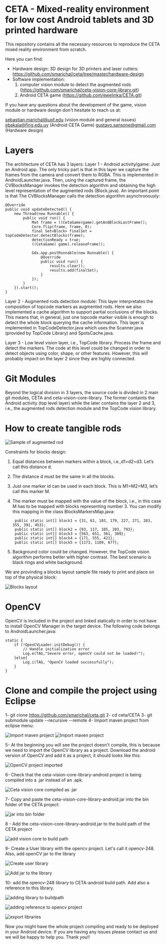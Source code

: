 # CETA - Mixed-reality environment for low cost Android tablets and 3D printed hardware
This repository contains all the necessary resources to reproduce the CETA mixed reality environment from scratch. 

Here you can find:
* Hardware design: 3D design for 3D printers and laser cutters: https://github.com/smarichal/ceta/tree/master/hardware-design
* Software implementation: 
    1) computer vision module to detect the augmented rods (https://github.com/smarichal/ceta-vision-core-library.git)
    2) Android CETA game (https://github.com/ewelinka/CETA.git) 


If you have any questions about the development of the game, vision module or hardware design don't hesitate to reach us at: 

sebastian.marichal@upf.edu (vision module and general issues)
ebakala@fing.edu.uy (Android CETA Game)
gustavo.sansone@gmail.com  (Hardware design)

# Layers

The architecture of CETA has 3 layers: 
Layer 1 - Android activity/game: Just an Android app. The only tricky part is that in this layer we capture the frames from the camera and convert them to RGBA. This is implemented in AndroidLauncher.java. Then, using the captured frame, the CVBlocksManager invokes the detection algorithm and obtaining the high level representation of the augmented rods (Block.java). An important point is that The CVBlocksManager calls the detection algorithm asynchronously: 

    @Override
    public void updateDetected() {
        new Thread(new Runnable() {
            public void run() {
                Mat frame = ((CetaGame)game).getAndBlockLastFrame();
                Core.flip(frame, frame, 0);
                final Set<Block> finalSet = topCodeDetector.detectBlocks(frame);
                detectionReady = true;
                ((CetaGame) game).releaseFrame();

                Gdx.app.postRunnable(new Runnable() {
                    @Override
                    public void run() {
                        results.clear();
                        results.add(finalSet);
                    }
                });
            }
        }).start();
    }
    
Layer 2 - Augmented rods detection module: This layer interpretates the composition of topcode markers as augmented rods. Here we also implemented a cache algorithm to support partial occlusions of the blocks. This means that, in general, just one topcode  marker visible is enough to detect the whole block querying the cache information. This layer is implemented in TopCodeDetector.java which uses the Scanner.java (provided by TopCode Library) and SpotsCache.java.

Layer 3 - Low level vision layer, i.e., TopCode library. Process the frame and detect the markers. The code at this level could be changed in order to detect objects using color, shape, or other features. However, this will probably impact on 
the layer 2 since they are highly connected.

# Git Modules
Beyond the logical division in 3 layers, the source code is divided in 2 main git modules, CETA and ceta-vision-core-library. The former containts the Android activity (top level layer) while the later contains the layer 2 and 3, i.e., the augmented rods detection module and the TopCode vision library. 

# How to create tangible rods
![Sample of augmented rod](https://github.com/smarichal/ceta/blob/master/hardware-design/blocks/augmentedrod.png)

Constraints for blocks design: 

1. Equal distances between markers within a block, i.e.,d1=d2=d3. Let’s call this distance d.
2. The distance d must be the same in all the blocks.
3. Just one marker id can be used in each block. This is M1=M2=M3, let’s call this marker M.
4. The marker must be mapped with the value of the block, i.e., in this case M has to be mapped with
blocks representing number 3. You can modify this mapping in the class BlocksMarkersMap.java: 
    
	    public static int[] block1 = {31, 61, 103, 179, 227, 271, 283, 355, 391, 453};
	    public static int[] block2 = {93, 117, 185, 203, 793}; 
	    public static int[] block3 = {563, 651, 361, 309};
	    public static int[] block4 = {171, 555, 421};
	    public static int[] block5 = {1173, 1189, 677};
	
5. Background color could be changed. However, the TopCode vision algorithm performs better with higher
contrast. The best scenario is black rings and white background.

We are provinding a blocks layout sample file ready to print and place on top of the physical block:

![Blocks layout](https://github.com/smarichal/ceta/blob/master/hardware-design/blocks/markers.png)

# OpenCV
OpenCV is included in the project and linked statically in order to not have to install OpenCV Manager in the target device.
The following code belongs to AndroidLauncher.java: 

    static {
        if (!OpenCVLoader.initDebug()) {
            // Handle initialization error
        	Log.e(TAG,"Severe error, openCV could not be loaded!");
        }else{
	    	Log.i(TAG, "OpenCV loaded successfully");
        }
	}

# Clone and compile the project using Eclipse
1- git clone https://github.com/smarichal/ceta.git
2- cd ceta/CETA
3- git submodule update --recursive --remote
4- Import maven project from eclipse menu: 

![Import maven project](https://github.com/smarichal/ceta/blob/master/documentation/importMavenProject.png)
![Import maven project](https://github.com/smarichal/ceta/blob/master/documentation/ImportMavenProject2.png)


5- At the beginning you will see the project doesn't compile, this is because we need to import the OpenCV library as a project. 
Download the android version of OpenCV and add it as a project, it should looks like this: 

![OpenCV project imported](https://github.com/smarichal/ceta/blob/master/documentation/ImportOpenCVProject.png)

6- Check that the ceta-vision-core-library-android project is being compiled into a .jar instead of an .apk. 

![Ceta vision core compiled as .jar](https://github.com/smarichal/ceta/blob/master/documentation/ceta-vision-core-library-androidJar.png)

7- Copy and paste the ceta-vision-core-library-android.jar into the bin folder of the CETA project: 

![jar into bin folder](https://github.com/smarichal/ceta/blob/master/documentation/pasteJarIntoBinFolder.png)

8 - Add the ceta-vision-core-library-android.jar to the build path of the CETA project

![add vision core to build path](https://github.com/smarichal/ceta/blob/master/documentation/AddJarToBuildPath.png)

9- Create a User library with the opencv project. Let's call it opencv-248. Also, add openCV jar to the library

![Create user library](https://github.com/smarichal/ceta/blob/master/documentation/createUserLibrary1.png)

![Add jar to the library](https://github.com/smarichal/ceta/blob/master/documentation/createUserLibrary2-addOpenCVJar.png)

10- add the opencv-248 library to CETA-android build path.  Add also a reference to this library.

![adding library to buildpath](https://github.com/smarichal/ceta/blob/master/documentation/addUserLibraryToCETABuildPath.png)

![adding reference to opencv project](https://github.com/smarichal/ceta/blob/master/documentation/addReferenceToOpenCVLibrary.png)

![export libraries](https://github.com/smarichal/ceta/blob/master/documentation/orderAndExportAddedLibraries.png)

Now you might have the whole project compiling and ready to be deployed in your Android device. If you are having any issues please contact us and we will be happy to help you.
Thank you!!
